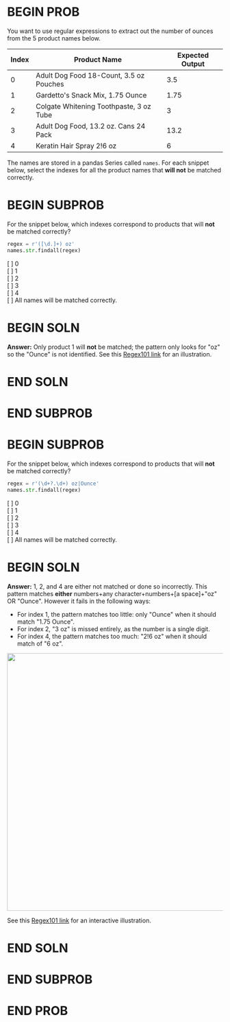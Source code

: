 # BEGIN PROB

You want to use regular expressions to extract out the number of ounces from the
5 product names below.

| **Index** | **Product Name**                        | **Expected Output** |
| --------- | --------------------------------------- | ------------------- |
| 0         | Adult Dog Food 18-Count, 3.5 oz Pouches | 3.5                 |
| 1         | Gardetto's Snack Mix, 1.75 Ounce        | 1.75                |
| 2         | Colgate Whitening Toothpaste, 3 oz Tube | 3                   |
| 3         | Adult Dog Food, 13.2 oz. Cans 24 Pack   | 13.2                |
| 4         | Keratin Hair Spray 2!6 oz               | 6                   |

The names are stored in a pandas Series called `names`. For each snippet below, select the indexes for all the product names that **will not** be matched correctly.

# BEGIN SUBPROB

For the snippet below, which indexes correspond to products that will **not** be matched correctly?

```python
regex = r'([\d.]+) oz'
names.str.findall(regex)
```

[ ] 0  
[ ] 1  
[ ] 2  
[ ] 3  
[ ] 4  
[ ] All names will be matched correctly.

# BEGIN SOLN

**Answer:** Only product 1 will **not** be matched; the pattern only looks for "oz" so the "Ounce" is not identified. See this [Regex101 link](https://regex101.com/r/yovYEb/1) for an illustration.

# END SOLN

# END SUBPROB

# BEGIN SUBPROB

For the snippet below, which indexes correspond to products that will **not** be matched correctly?

```python
regex = r'(\d+?.\d+) oz|Ounce'
names.str.findall(regex)
```

[ ] 0  
[ ] 1  
[ ] 2  
[ ] 3  
[ ] 4  
[ ] All names will be matched correctly.

# BEGIN SOLN

**Answer:** 1, 2, and 4 are either not matched or done so incorrectly. This pattern matches **either** numbers+any character+numbers+[a space]+"oz" OR "Ounce". However it fails in the following ways:

- For index 1, the pattern matches too little: only "Ounce" when it should match "1.75 Ounce".
- For index 2, "3 oz" is missed entirely, as the number is a single digit.
- For index 4, the pattern matches too much: "2!6 oz" when it should match of "6 oz".

<center><img src="../assets/images/disc06/q5-2.png" width=600></center>

See this [Regex101 link](https://regex101.com/r/ujrwg0/1) for an interactive illustration.

# END SOLN

# END SUBPROB

# END PROB
